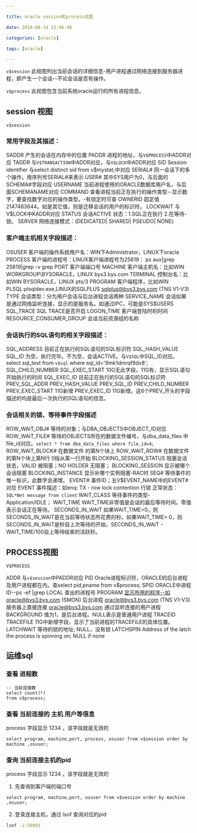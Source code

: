 ```yaml
---

title: oracle session和process试图

date: 2018-08-14 22:46:48

categories: [oracle]

tags: [oracle]

---
```


`v$session`    此视图列出当前会话的详细信息-用户进程通过网络连接到服务器进程，即产生一个会话--不论会话是否有操作。

`v$process`    此视图包含当前系统oracle运行的所有进程信息。

<!--more-->

## session 视图

`v$session`

### 常用字段及其描述：

SADDR       产生的会话在内存中的位置
PADDR       进程的地址，与`V$PROCESS`中ADDR对应
TADDR       与`V$TRANSACTION`中ADDR对应，与`V$LOCK`中ADDR对应
SID         Session identifier  与select distinct sid from v$mystat;中对应
SERIAL#     同一会话下的多个操作，用序列号SERIAL#来表示
USER#       其中SYS用户为0，与后面的SCHEMA#字段对应
USERNAME    当前进程使用的ORACLE数据库用户名，与后面SCHEMANAME对应
COMMAND     查看进程当前正在执行的操作类型--显示数字，要查找数字对应的操作类型。-有锁定时可查
OWNERID     固定值2147483644。如是其它值，则是迁移会话的用户的标识符。
LOCKWAIT    与V$LOCK中KADDR对应
STATUS      会话ACTIVE 状态：1.SQL正在执行 2.在等待-锁。
SERVER      网络连接模式：(DEDICATED| SHARED| PSEUDO| NONE)

### 客户端主机相关字段描述：
OSUSER      客户端的操作系统用户名：WIN下Administrator，LINUX下oracle
PROCESS     客户端的进程号：LINUX客户端进程号为25819： ps aux|grep 25819|grep -v grep
PORT        客户端端口号
MACHINE     客户端主机名：比如WIN WORKGROUP\BYSORACLE，LINUX bys3.bys.com
TERMINAL    控制台名：比如WIN BYSORACLE，LINUX pts/3
PROGRAM     客户端程序，比如WIN PLSQL:plsqldev.exe,LINUX的SQLPLUS sqlplus@bys3.bys.com (TNS V1-V3)
TYPE        会话类型：分为用户会话与后台进程会话两种
SERVICE_NAME    会话如果是通过网络监听连接，显示的是服务名。如通过IPC，可能是SYS$USERS
SQL_TRACE   SQL TRACE是否开启
LOGON_TIME  客户端登陆时的时间 
RESOURCE_CONSUMER_GROUP  会话当前资源组的名称

### 会话执行的SQL语句的相关字段描述：

SQL_ADDRESS 目前正在执行的SQL语句的SQL标识符
SQL_HASH_VALUE
SQL_ID      为空，执行完毕。不为空，会话ACTIVE。与`V$SQL`中SQL_ID对应。select sql_text from `v$sql` where sql_id='9mk1dmrqf9dv8';
SQL_CHILD_NUMBER
SQL_EXEC_START 10G无此字段，11G有，显示SQL语句开始执行的时间
SQL_EXEC_ID     目前正在执行的SQL语句的SQL标识符
PREV_SQL_ADDR
PREV_HASH_VALUE
PREV_SQL_ID
PREV_CHILD_NUMBER   
PREV_EXEC_START  11G新增
PREV_EXEC_ID        11G新增。这6个PREV_开头的字段描述的均是最后一次执行的SQL语句的信息。

### 会话相关的锁、等待事件字段描述

ROW_WAIT_OBJ#   等待的对象；与DBA_OBJECTS中OBJECT_ID对应
ROW_WAIT_FILE#  等待的OBJECTS所在的数据文件编号，与dba_data_files 中 file_id对应。`select * from dba_data_files where file_id=4`;
ROW_WAIT_BLOCK# 在数据文件 的第N个块上
ROW_WAIT_ROW#   在数据文件 的第N个块上第N行 0指从第一行开始
BLOCKING_SESSION_STATUS 阻塞会话状态，VALID 被阻塞；NO HOLDER 无阻塞；
BLOCKING_SESSION        显示被哪个会话阻塞
BLOCKING_INSTANCE       显示补哪个实例阻塞-RAC时
SEQ#            等待事件的惟一标识，此数字会递增。
EVENT#          事件ID；五V$EVENT_NAME中的EVENT#对应
EVENT           事件描述：如enq: TX - row lock contention 行锁  正常状态：`SQL*Net message from client`
WAIT_CLASS      等待事件的类型-Application/IDLE；
WAIT_TIME       WAIT_TIME非零值是会话的最后等待时间。零值表示会话正在等待。
SECONDS_IN_WAIT 如果WAIT_TIME=0，则SECONDS_IN_WAIT是在当前等待状态所花费的秒。如果WAIT_TIME> 0，则SECONDS_IN_WAIT是秒自上次等待的开始，SECONDS_IN_WAIT - WAIT_TIME/100自上等待结束的活跃秒。

## PROCESS视图

`V$PROCESS`

ADDR       与`v$session`中PADDR对应
PID        Oracle进程标识符，ORACLE的后台进程及用户进程都在内。查select pid,pname from v$process;
SPID       ORACLE中进程ID--ps -ef |grep LOCAL    查出的进程号
PROGRAM    显示所用的程序--如oracle@bys3.bys.com (SMON)  后台进程 oracle@bys3.bys.com (TNS V1-V3) 服务器上直接连接  oracle@bys3.bys.com 通过监听连接的用户进程
BACKGROUND 值为1，是后台进程。NULL表示是普通用户进程
TRACEID     
TRACEFILE  11G中新增字段，显示了当前进程的TRACEFILE的具体位置。
LATCHWAIT  等待的锁的地址; NULL，没有锁
LATCHSPIN  Address of the latch the process is spinning on; NULL if none

## 运维sql

### 查看 进程数

```oraclesqlplus
-- 当前连接数
select count(*)
from v$process;
```

### 查看 当前连接的 主机 用户等信息

process 字段显示 1234 ，该字段就是无效的

```oraclesqlplus
select program, machine,port, process, osuser from v$session order by machine ,osuser;
```

### 查询 当前连接主机的pid

process 字段显示 1234 ，该字段就是无效的

1. 先查询到客户端的端口号

```oraclesqlplus
select program, machine,port, osuser from v$session order by machine ,osuser;
```

2. 登录连接主机，通过 lsof 查询对应的pid

```bash
lsof -i:58993
```

